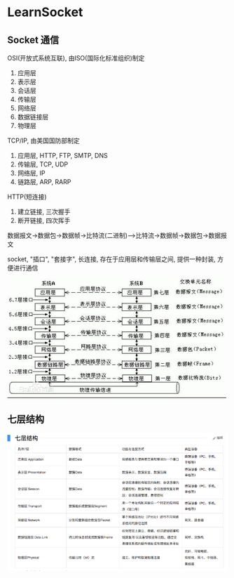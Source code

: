 # LearnSocket
## Socket 通信
 OSI(开放式系统互联), 由ISO(国际化标准组织)制定  
 1. 应用层  
 2. 表示层  
 3. 会话层  
 4. 传输层  
 5. 网络层  
 6. 数据链接层  
 7. 物理层  
  
 TCP/IP, 由美国国防部制定  
 1. 应用层, HTTP, FTP, SMTP, DNS  
 2. 传输层, TCP, UDP  
 3. 网络层, IP  
 4. 链路层, ARP, RARP  
  
 HTTP(短连接)  
 1. 建立链接, 三次握手  
 2. 断开链接, 四次挥手  
  
 数据报文->数据包->数据帧->比特流(二进制)-->比特流->数据帧->数据包->数据报文  
  
 socket, "插口", "套接字", 长连接, 存在于应用层和传输层之间, 提供一种封装, 方便进行通信  

![image](https://github.com/MrXCQ/LearnSocket/blob/master/readMe/OSI.jpg)

## 七层结构

![image](https://github.com/MrXCQ/LearnSocket/blob/master/readMe/seven.png)
